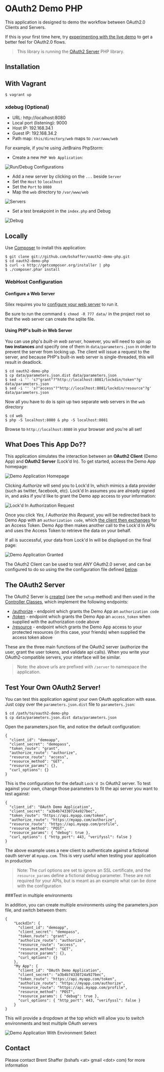 OAuth2 Demo PHP
===============

This application is designed to demo the workflow between OAuth2.0 Clients and Servers.

If this is your first time here, try [experimenting with the live demo](http://brentertainment.com/oauth2/) to get a better feel for OAuth2.0 flows.

> This library is running the [OAuth2 Server](https://github.com/bshaffer/oauth2-server-php) PHP library.

Installation
------------

## With Vagrant

    $ vagrant up

### xdebug (Optional)

- URL: http://localhost:8080
- Local port (listening): 9000
- Host IP: 192.168.34.1
- Guest IP: 192.168.34.2
- Path map: `this/directory/web` maps to `/var/www/web`  

For example, if you're using JetBrains PhpStorm:

- Create a new `PHP Web Application`:

![Run/Debug Configurations](http://i.imgur.com/yg2XolG.png "Run/Debug Configurations")

- Add a new server by clicking on the `...` beside `Server`
- Set the `Host` to `localhost`
- Set the `Port` to `8080`
- Map the `web` directory to `/var/www/web`

![Servers](http://i.imgur.com/xeItbEg.png "Servers")

- Set a test breakpoint in the `index.php` and Debug

![Debug](http://i.imgur.com/yArVmvS.png "Debug")

## Locally

Use [Composer](http://getcomposer.org/) to install this application:

    $ git clone git://github.com/bshaffer/oauth2-demo-php.git
    $ cd oauth2-demo-php
    $ curl -s http://getcomposer.org/installer | php
    $ ./composer.phar install

### WebHost Configuration

#### Configure a Web Server

Silex requires you to [configure your web server](http://silex.sensiolabs.org/doc/web_servers.html) to run it.

Be sure to run the command `$ chmod -R 777 data/` in the project root so that the web server can create the sqlite file.

#### Using PHP's built-in Web Server

You can use php's *built-in web server*, however, you will need to spin up **two instances** and specify one of
them in `data/parameters.json` in order to prevent the server from locking up. The client will issue a request
to the server, and because PHP's built-in web server is single-threaded, this will result in deadlock.

```
$ cd oauth2-demo-php
$ cp data/parameters.json.dist data/parameters.json
$ sed -i '' 's?"grant"?"http://localhost:8081/lockdin/token"?g' data/parameters.json
$ sed -i '' 's?"access"?"http://localhost:8081/lockdin/resource"?g' data/parameters.json
```

Now all you have to do is spin up two separate web servers in the `web` directory

```
$ cd web
$ php -S localhost:8080 & php -S localhost:8081
```

Browse to `http://localhost:8080` in your browser and you're all set!

What Does This App Do??
-----------------------

This application simulates the interaction between an **OAuth2 Client** (Demo App) and **OAuth2 Server** (Lock'd In). To get started,
access the Demo App homepage:

![Demo Application Homepage](http://brentertainment.com/other/screenshots/demoapp-authorize.png)

Clicking *Authorize* will send you to Lock'd In, which mimics a data provider (such as twitter, facebook, etc).
Lock'd In assumes you are already signed in, and asks if you'd like to grant the Demo app access
to your information:

![Lock'd In Authorization Request](http://brentertainment.com/other/screenshots/lockdin-authorize.png)

Once you click *Yes, I Authorize this Request*, you will be redirected back to Demo App with an `authorization
code`, which
[the client then exchanges](https://github.com/bshaffer/oauth2-server-demo/blob/master/src/OAuth2DemoClient/Controllers/ReceiveAuthorizationCode.php)
for an Access Token.  Demo App then makes another call to the Lock'd In APIs and uses the Access Token to retrieve
the data on your behalf.

If all is successful, your data from Lock'd In will be displayed on the final page:

![Demo Application Granted](http://brentertainment.com/other/screenshots/demoapp-granted.png)

The OAuth2 Client can be used to test *ANY* OAuth2.0 server, and can be configured to do so using the
the configuration file defined [below](#test-your-own-oauth2-server).

The OAuth2 Server
-----------------

The OAuth2 Server is [created](https://github.com/bshaffer/oauth2-demo-php/blob/master/src/OAuth2Demo/Server/Server.php) (see the `setup` method) and then used in the [Controller Classes](https://github.com/bshaffer/oauth2-demo-php/blob/master/src/OAuth2Demo/Server/Controllers), which implement
the following endpoints:

   * [/authorize](https://github.com/bshaffer/oauth2-demo-php/blob/master/src/OAuth2Demo/Server/Controllers/Authorize.php) - endpoint which grants the Demo App an `authorization code`
   * [/token](https://github.com/bshaffer/oauth2-demo-php/blob/master/src/OAuth2Demo/Server/Controllers/Token.php) - endpoint which grants the Demo App an `access_token` when supplied with the authorization code above
   * [/resource](https://github.com/bshaffer/oauth2-demo-php/blob/master/src/OAuth2Demo/Server/Controllers/Resource.php) - endpoint which grants the Demo App access to your protected resources (in this case, your friends) when supplied the access token above

These are the three main functions of the OAuth2 server (authorize the user, grant the user tokens, and validate api calls).  When you write your OAuth2-compatible servers, your interface will be similar.

> Note: the above urls are prefixed with `/server` to namespace the application.

Test Your Own OAuth2 Server!
----------------------------

You can test this application against your own OAuth application with ease.  Just copy over the `parameters.json.dist` file to `parameters.json`:

    $ cd /path/to/oauth2-demo-php
    $ cp data/parameters.json.dist data/parameters.json

Open the parameters.json file, and notice the default configuration:

    {
      "client_id": "demoapp",
      "client_secret": "demopass",
      "token_route": "grant",
      "authorize_route": "authorize",
      "resource_route": "access",
      "resource_method": "GET",
      "resource_params": {},
      "curl_options": {}
    }

This is the configuration for the default `Lock'd In` OAuth2 server.  To test against your own, change those parameters to fit the api server
you want to test against:

    {
      "client_id": "OAuth Demo Application",
      "client_secret": "a3b4b74330724a927bec",
      "token_route": "https://api.myapp.com/token",
      "authorize_route": "https://myapp.com/authorize",
      "resource_route": "https://api.myapp.com/profile",
      "resource_method": "POST",
      "resource_params": { "debug": true },
      "curl_options": { "http_port": 443, "verifyssl": false }
    }

The above example uses a new client to authenticate against a fictional oauth server at `myapp.com`.
This is very useful when testing your application in production

>  Note: The curl options are set to ignore an SSL certificate, and the `resource_params` define a fictional debug parameter.
>  These are not required for your APIs, but is meant as an example what can be done with the configuration

###Test in multiple environments

In addition, you can create multiple environments using the parameters.json file, and switch between them:

    {
        "LockdIn": {
          "client_id": "demoapp",
          "client_secret": "demopass",
          "token_route": "grant",
          "authorize_route": "authorize",
          "resource_route": "access",
          "resource_method": "GET",
          "resource_params": {},
          "curl_options": {}
        },
        "My App": {
          "client_id": "OAuth Demo Application",
          "client_secret": "a3b4b74330724a927bec",
          "token_route": "https://api.myapp.com/token",
          "authorize_route": "https://myapp.com/authorize",
          "resource_route": "https://api.myapp.com/profile",
          "resource_method": "POST",
          "resource_params": { "debug": true },
          "curl_options": { "http_port": 443, "verifyssl": false }
        }
    }

This will provide a dropdown at the top which will allow you to switch environments and test multiple OAuth servers

![Demo Application With Environment Select](http://brentertainment.com/other/screenshots/demoapp-environment-select.png)

Contact
-------

Please contact Brent Shaffer (bshafs \<at\> gmail \<dot\> com) for more information
